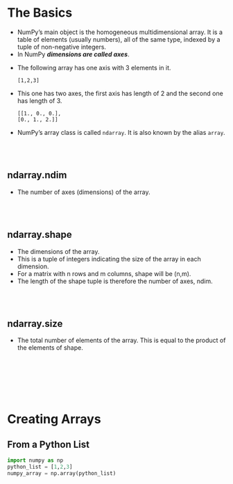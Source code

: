 # The Basics

- NumPy’s main object is the homogeneous multidimensional array. It is a table of elements (usually numbers), all of the same type, indexed by a tuple of non-negative integers.
- In NumPy **_dimensions are called axes_**.

* The following array has one axis with 3 elements in it.
  ```
  [1,2,3]
  ```
* This one has two axes, the first axis has length of 2 and the second one has length of 3.

  ```
  [[1., 0., 0.],
  [0., 1., 2.]]
  ```

* NumPy’s array class is called `ndarray`. It is also known by the alias `array`.

<br>
<br>

## ndarray.ndim

- The number of axes (dimensions) of the array.

<br>
<br>

## ndarray.shape

- The dimensions of the array.
- This is a tuple of integers indicating the size of the array in each dimension.
- For a matrix with n rows and m columns, shape will be (n,m).
- The length of the shape tuple is therefore the number of axes, ndim.

<br>
<br>

## ndarray.size

- The total number of elements of the array. This is equal to the product of the elements of shape.

<br>
<br>

<br>
<br>
<br>

# Creating Arrays

## From a Python List

```py
import numpy as np
python_list = [1,2,3]
numpy_array = np.array(python_list)
```
